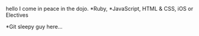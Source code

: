 hello I come in peace in the dojo.
*Ruby, 
*JavaScript, HTML & CSS, iOS or Electives

*Git
sleepy guy here...
